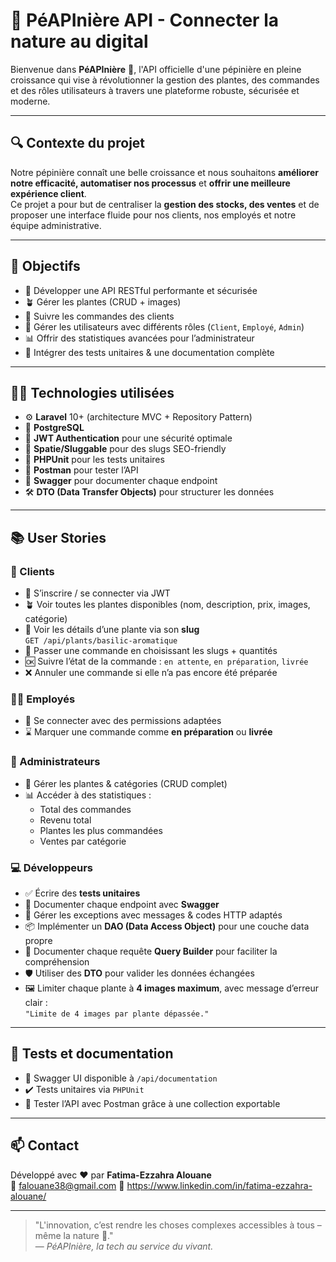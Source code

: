 # 🌿 PéAPInière API - Connecter la nature au digital

Bienvenue dans **PéAPInière** 🌱, l'API officielle d'une pépinière en pleine croissance qui vise à révolutionner la gestion des plantes, des commandes et des rôles utilisateurs à travers une plateforme robuste, sécurisée et moderne.

---

## 🔍 Contexte du projet

Notre pépinière connaît une belle croissance et nous souhaitons **améliorer notre efficacité, automatiser nos processus** et **offrir une meilleure expérience client**.  
Ce projet a pour but de centraliser la **gestion des stocks, des ventes** et de proposer une interface fluide pour nos clients, nos employés et notre équipe administrative.

---

## 🎯 Objectifs

- 🚀 Développer une API RESTful performante et sécurisée
- 🪴 Gérer les plantes (CRUD + images)
- 🧾 Suivre les commandes des clients
- 👥 Gérer les utilisateurs avec différents rôles (`Client`, `Employé`, `Admin`)
- 📊 Offrir des statistiques avancées pour l’administrateur
- 🧪 Intégrer des tests unitaires & une documentation complète

---

## 🧑‍💻 Technologies utilisées

- ⚙️ **Laravel** 10+ (architecture MVC + Repository Pattern)
- 🐘 **PostgreSQL**
- 🔐 **JWT Authentication** pour une sécurité optimale
- 📂 **Spatie/Sluggable** pour des slugs SEO-friendly
- 🧪 **PHPUnit** pour les tests unitaires
- 📮 **Postman** pour tester l’API
- 🧾 **Swagger** pour documenter chaque endpoint
- 🛠️ **DTO (Data Transfer Objects)** pour structurer les données

---

## 📚 User Stories

### 👤 Clients
- 🔐 S’inscrire / se connecter via JWT
- 🪴 Voir toutes les plantes disponibles (nom, description, prix, images, catégorie)
- 🔎 Voir les détails d’une plante via son **slug**  
  `GET /api/plants/basilic-aromatique`
- 🧺 Passer une commande en choisissant les slugs + quantités
- 🆗 Suivre l’état de la commande : `en attente`, `en préparation`, `livrée`
- ❌ Annuler une commande si elle n’a pas encore été préparée

### 🧑‍🏭 Employés
- 🔐 Se connecter avec des permissions adaptées
- ⌛ Marquer une commande comme **en préparation** ou **livrée**

### 👑 Administrateurs
- 🎍 Gérer les plantes & catégories (CRUD complet)
- 📊 Accéder à des statistiques :
  - Total des commandes
  - Revenu total
  - Plantes les plus commandées
  - Ventes par catégorie

### 💻 Développeurs
- ✅ Écrire des **tests unitaires** 
  <!-- - Authentification
  - Slugs
  - CRUD catégories -->
- 📮 Documenter chaque endpoint avec **Swagger**
- 🚧 Gérer les exceptions avec messages & codes HTTP adaptés
- 📦 Implémenter un **DAO (Data Access Object)** pour une couche data propre
- 🧠 Documenter chaque requête **Query Builder** pour faciliter la compréhension
- 🛡️ Utiliser des **DTO** pour valider les données échangées
- 🖼️ Limiter chaque plante à **4 images maximum**, avec message d’erreur clair :  
  `"Limite de 4 images par plante dépassée."`

---

## 🧪 Tests et documentation

- 🧾 Swagger UI disponible à `/api/documentation`
- ✔️ Tests unitaires via `PHPUnit`
- 🔬 Tester l’API avec Postman grâce à une collection exportable

---

## 📫 Contact

Développé avec ❤️ par **Fatima-Ezzahra Alouane**  
📧 falouane38@gmail.com
🔗 https://www.linkedin.com/in/fatima-ezzahra-alouane/

---

> "L'innovation, c’est rendre les choses complexes accessibles à tous – même la nature 🌱."  
> — *PéAPInière, la tech au service du vivant.*

